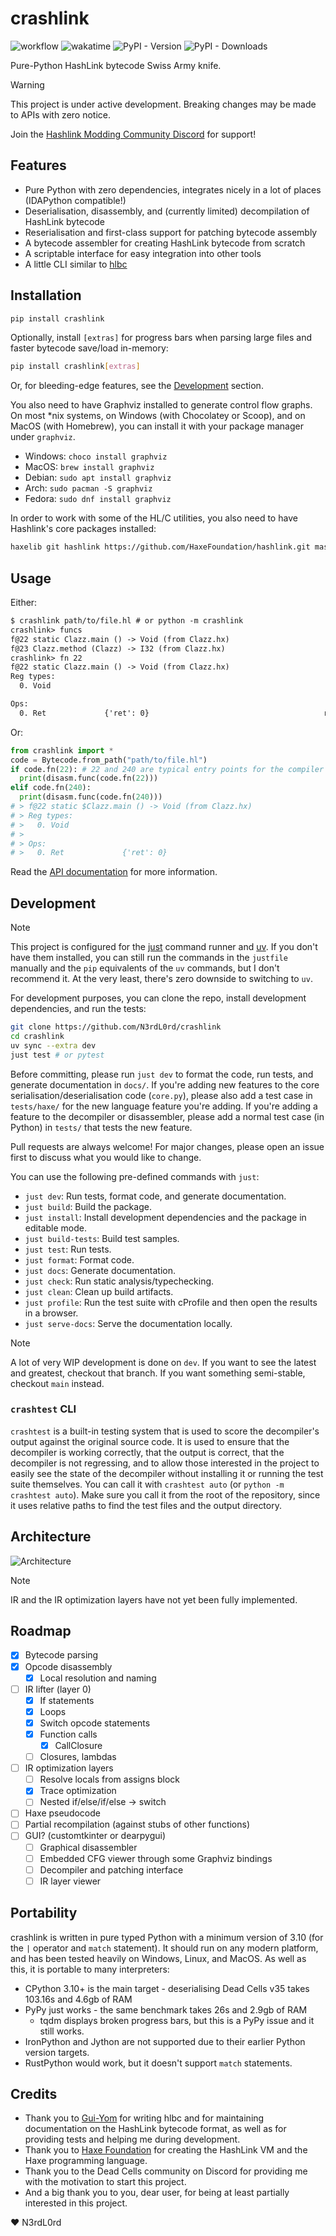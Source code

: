 # crashlink

![workflow](https://github.com/N3rdL0rd/crashlink/actions/workflows/python-package.yml/badge.svg) ![wakatime](https://wakatime.com/badge/user/959c37b8-6a50-4f37-8cc5-e2b14b687b80/project/7ce1f674-75d5-4525-88f2-ea4e5532e73a.svg) ![PyPI - Version](https://img.shields.io/pypi/v/crashlink)
 ![PyPI - Downloads](https://img.shields.io/pypi/dd/crashlink)

Pure-Python HashLink bytecode Swiss Army knife.

> [!WARNING]
> This project is under active development. Breaking changes may be made to APIs with zero notice.

Join the [Hashlink Modding Community Discord](https://discord.gg/Es8ZpVkPey) for support!

## Features

- Pure Python with zero dependencies, integrates nicely in a lot of places (IDAPython compatible!)
- Deserialisation, disassembly, and (currently limited) decompilation of HashLink bytecode
- Reserialisation and first-class support for patching bytecode assembly
- A bytecode assembler for creating HashLink bytecode from scratch
- A scriptable interface for easy integration into other tools
- A little CLI similar to [hlbc](https://github.com/Gui-Yom/hlbc)

## Installation

```bash
pip install crashlink
```

Optionally, install `[extras]` for progress bars when parsing large files and faster bytecode save/load in-memory:

```bash
pip install crashlink[extras]
```

Or, for bleeding-edge features, see the [Development](#development) section.

You also need to have Graphviz installed to generate control flow graphs. On most *nix systems, on Windows (with Chocolatey or Scoop), and on MacOS (with Homebrew), you can install it with your package manager under `graphviz`.

- Windows: `choco install graphviz`
- MacOS: `brew install graphviz`
- Debian: `sudo apt install graphviz`
- Arch: `sudo pacman -S graphviz`
- Fedora: `sudo dnf install graphviz`

In order to work with some of the HL/C utilities, you also need to have Hashlink's core packages installed:

```bash
haxelib git hashlink https://github.com/HaxeFoundation/hashlink.git master other/haxelib/
```

## Usage

Either:

```txt
$ crashlink path/to/file.hl # or python -m crashlink
crashlink> funcs
f@22 static Clazz.main () -> Void (from Clazz.hx)
f@23 Clazz.method (Clazz) -> I32 (from Clazz.hx)
crashlink> fn 22
f@22 static Clazz.main () -> Void (from Clazz.hx)
Reg types:
  0. Void

Ops:
  0. Ret             {'ret': 0}                                       return
```

Or:

```py
from crashlink import *
code = Bytecode.from_path("path/to/file.hl")
if code.fn(22): # 22 and 240 are typical entry points for the compiler to generate
  print(disasm.func(code.fn(22)))
elif code.fn(240):
  print(disasm.func(code.fn(240)))
# > f@22 static $Clazz.main () -> Void (from Clazz.hx)
# > Reg types:
# >   0. Void
# >
# > Ops:
# >   0. Ret             {'ret': 0}                                       return
```

Read the [API documentation](https://n3rdl0rd.github.io/crashlink/crashlink) for more information.

## Development

> [!NOTE]
> This project is configured for the [just](https://just.systems/) command runner and [uv](https://docs.astral.sh/uv/). If you don't have them installed, you can still run the commands in the `justfile` manually and the `pip` equivalents of the `uv` commands, but I don't recommend it. At the very least, there's zero downside to switching to `uv`.

For development purposes, you can clone the repo, install development dependencies, and run the tests:

```bash
git clone https://github.com/N3rdL0rd/crashlink
cd crashlink
uv sync --extra dev
just test # or pytest
```

Before committing, please run `just dev` to format the code, run tests, and generate documentation in `docs/`. If you're adding new features to the core serialisation/deserialisation code (`core.py`), please also add a test case in `tests/haxe/` for the new language feature you're adding. If you're adding a feature to the decompiler or disassembler, please add a normal test case (in Python) in `tests/` that tests the new feature.

Pull requests are always welcome! For major changes, please open an issue first to discuss what you would like to change.

You can use the following pre-defined commands with `just`:

- `just dev`: Run tests, format code, and generate documentation.
- `just build`: Build the package.
- `just install`: Install development dependencies and the package in editable mode.
- `just build-tests`: Build test samples.
- `just test`: Run tests.
- `just format`: Format code.
- `just docs`: Generate documentation.
- `just check`: Run static analysis/typechecking.
- `just clean`: Clean up build artifacts.
- `just profile`: Run the test suite with cProfile and then open the results in a browser.
- `just serve-docs`: Serve the documentation locally.

> [!NOTE]
> A lot of very WIP development is done on `dev`. If you want to see the latest and greatest, checkout that branch. If you want something semi-stable, checkout `main` instead.

### `crashtest` CLI

`crashtest` is a built-in testing system that is used to score the decompiler's output against the original source code. It is used to ensure that the decompiler is working correctly, that the output is correct, that the decompiler is not regressing, and to allow those interested in the project to easily see the state of the decompiler without installing it or running the test suite themselves. You can call it with `crashtest auto` (or `python -m crashtest auto`). Make sure you call it from the root of the repository, since it uses relative paths to find the test files and the output directory.

## Architecture

![Architecture](docs/static/flow.svg)

> [!NOTE]
> IR and the IR optimization layers have not yet been fully implemented.

## Roadmap

- [x] Bytecode parsing
- [x] Opcode disassembly
  - [x] Local resolution and naming
- [ ] IR lifter (layer 0)
  - [x] If statements
  - [x] Loops
  - [x] Switch opcode statements
  - [x] Function calls
    - [x] CallClosure
  - [ ] Closures, lambdas
- [ ] IR optimization layers
  - [ ] Resolve locals from assigns block
  - [x] Trace optimization
  - [ ] Nested if/else/if/else -> switch
- [ ] Haxe pseudocode
- [ ] Partial recompilation (against stubs of other functions)
- [ ] GUI? (customtkinter or dearpygui)
  - [ ] Graphical disassembler
  - [ ] Embedded CFG viewer through some Graphviz bindings
  - [ ] Decompiler and patching interface
  - [ ] IR layer viewer

## Portability

crashlink is written in pure typed Python with a minimum version of 3.10 (for the `|` operator and `match` statement). It should run on any modern platform, and has been tested heavily on Windows, Linux, and MacOS. As well as this, it is portable to many interpreters:

- CPython 3.10+ is the main target - deserialising Dead Cells v35 takes 103.16s and 4.6gb of RAM
- PyPy just works - the same benchmark takes 26s and 2.9gb of RAM
  - tqdm displays broken progress bars, but this is a PyPy issue and it still works.
- IronPython and Jython are not supported due to their earlier Python version targets.
- RustPython would work, but it doesn't support `match` statements.

## Credits

- Thank you to [Gui-Yom](https://github.com/Gui-Yom) for writing hlbc and for maintaining documentation on the HashLink bytecode format, as well as for providing tests and helping me during development.
- Thank you to [Haxe Foundation](https://haxe.org/) for creating the HashLink VM and the Haxe programming language.
- Thank you to the Dead Cells community on Discord for providing me with the motivation to start this project.
- And a big thank you to you, dear user, for being at least partially interested in this project.

❤ N3rdL0rd
